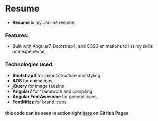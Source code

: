 # Resume

- **Resume** is my...online resume.

### Features:

  - Built with Angular7, Bootstrap4, and CSS3 animations to list my skills and experience.

### Technologies used:

- **Bootstrap4** for layout structure and styling
- **AOS** for animations
- **jQuery** for image fadeIns
- **Angular7** for framework and compiling
- **Angular FontAwesome** for general icons
- **FontMfizz** for brand icons

#### this code can be seen in action right [here](https://brockcp.github.io/resume//) on GitHub Pages
